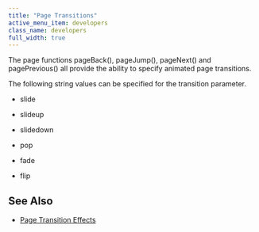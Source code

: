 ```yaml
---
title: "Page Transitions"
active_menu_item: developers
class_name: developers
full_width: true
---
```



The page functions pageBack(), pageJump(), pageNext() and pagePrevious() all provide the ability to specify animated page transitions.

The following string values can be specified for the transition parameter.

 - slide

 - slideup

 - slidedown

 - pop

 - fade

 - flip

## See Also

 - [Page Transition Effects](/developers/user-guide/product-guide/mobile-apps-sites/page-transition-effects)

